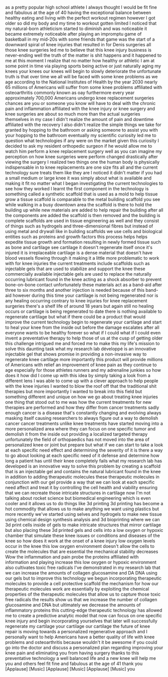 
as a pretty popular high school athlete
I always thought I would be fit fine and
fabulous at the age of 40
having the exceptional balance between
healthy eating and living with the
perfect workout regimen however I got
older so did my body and my time to
workout gotten limited I noticed that my
natural-born athleticism started to
diminish and was noticeable it became
extremely noticeable after playing an
impromptu game of basketball in my
mid-20s with some friends that game was
the start of a downward spiral of knee
injuries that resulted in for Denis
surgeries all those knee surgeries led
me to believe that this knee injury
business is never-ending well the truth
of the matter is shit happens and it
happened to me
at this moment I realize that no matter
how healthy or athletic I am at some
point in time via playing sports being
active or just naturally aging my knees
your knees our knees will begin to
slowly deteriorate the unfortunate truth
is that over time we all will be faced
with some knee problems as we age
according to the National Institutes of
Health by the year 2030 nearly 65
millions of Americans will suffer from
some knee problems affiliated with
osteoarthritis commonly known as oay
furthermore every year approximately
700,000 Americans undergo knee
replacement surgeries chances are you or
someone you know will have to deal with
the chronic pain and inflammation
affiliated with the knee injury or knee
surgery and knee surgeries are about so
much more than the actual surgeries
themselves in my case I didn&#39;t realize
the amount of pain and downtime
affiliated with the recovery I also
didn&#39;t realize the simple things we take
for granted by hopping to the bathroom
or asking someone to assist you with
your hopping to the bathroom
eventually my scientific curiosity led
me to question what technologies if any
were on the market given this curiosity
I decided to ask my resident orthopedic
surgeon if he would allow me to watch
him perform a knee replacement
surgery well as you can imagine my
perception on how knee surgeries were
perform
changed drastically after viewing the
surgery I realized two things one the
human body is physically indispensable
in to knee replacements are one size
fits all and the current technology sure
treats them like they are I noticed it
didn&#39;t matter if you had a small medium
or large knee it was simply about what
is available and making it fit no matter
what I began investigating the current
technologies to see how they worked I
learnt the first component in the
technology is something called a
synthetic scaffold that is used as a
mold to help tissue grow a tissue
scaffold is comparable to the metal
building scaffold you see while walking
in a busy downtown area the scaffold is
there to hold the building up while new
materials are added to help repair the
building after all the components are
added the scaffold is then removed and
the building is complete scaffolds are
used in tissue engineering as well and
they consist of things such as hydrogels
and three-dimensional fibres but instead
of using metal and drywall like in
building scaffolds we use cells and
biological entities such as proteins and
growth factors this process helps helps
expedite tissue growth and formation
resulting in newly formed tissue such as
bone and cartilage see cartilage it
doesn&#39;t regenerate itself
once it&#39;s injured it is irreplaceable
cartilage is a dense material that
doesn&#39;t have blood vessels flowing
through it making it a little more
problematic to work with for knee
injuries the current treatments include
scaffolds such as injectable gels that
are used to stabilize and support the
knee these commercially available
injectable gels are used to replace the
naturally occurring lubricant found in
the knee acting as a shock absorber to
prevent bone-on-bone contact
unfortunately these materials act as a
band-aid
after three to six months and another
injection is needed because of this
band-aid however during this time your
cartilage is not being regenerated nor
is any healing occurring contrary to
knee injuries for knee replacement
surgeries there&#39;s a shelf life of around
18 years but again still no healing
occurs or cartilage is being regenerated
to date there is nothing available to
regenerate cartilage but what if there
could be a product that would improve
the current technology begin to
regenerate your cartilage and start to
heal your knee from the inside out
before the damage escalates after all
everyone wants to be healthy forever so
what if I could what if I could even
invent a preventative therapy to help
those of us at the cusp of getting older
this challenge intrigued me and forced
me to make this my life&#39;s mission to
solve this daunting task what my
research lab
développé is an innovative injectable
gel that shows promise in providing a
non-invasive way to regenerate knee
cartilage more importantly this product
will provide millions of Americans with
relief an improvement of knee pain as
they continue to age especially for
those athletes runners and my adrenaline
junkies so how does it how did I come up
with this idea by simply taking a look
from a different lens I was able to come
up with a clever approach to help people
with the knee injuries I wanted to blow
the roof off that the traditional shit
therapies but more importantly I wanted
to break into this field but something
different and unique on how we go about
treating knee injuries one thing that
stood out to me was how the current
treatments for new therapies are
performed and how they differ from
cancer treatments sadly enough cancer is
a disease that&#39;s constantly changing and
evolving always masking itself causing
researchers to always figure out a way
to demolish cancer cancer treatments
unlike knee treatments have started
moving into a more personalized area
where they can focus on one specific
tumor and demolish it from the inside
out providing a localized targeted
therapy
unfortunately the field of orthopaedics
has not moved into the area of
personalized knee or joint but prepare
but what if we can start to take a look
at each specific need effect and
determining the severity of it is there
a way to go about looking at each
specific need of it defense
and determine how long a patient has
until their knee completely fails what
my research lab has developed is an
innovative way to solve this problem by
creating a scaffold that is an
injectable gel and contains the natural
lubricant found in the knee
in addition to adding therapeutic
molecules these therapeutic molecules in
conjunction with our gel provide a way
that we can look at each specific need
affect and treat it by controlling the
cell health and viability ensuring that
we can recreate those intricate
structures in cartilage now I&#39;m not
talking about rocket science but
biomedical engineering which is even
cooler and it allows us to do things
like 3d printing 3d printing has become
a hot commodity that allows us to make
anything we want using plastics but more
recently we&#39;ve started using selves and
hydrogels to make new tissue using
chemical design synthesis analysis and
3d bioprinting where we can 3d print
cells inside of gels to make intricate
structures that mirror cartilage but
also placing these 3d printed gels and
cells into a low oxygen or hypoxic
chamber that simulate these knee issues
or conditions and diseases of the knee
so how does it work
at the onset of a knee injury low oxygen
levels occur in the knee this low oxygen
environment doesn&#39;t allow the cells to
create the molecules that are essential
the mechanical stability decreases Wow
the inflammation and pain
probe the proteins affiliated with
information and playing increase this
low oxygen or hypoxic environment also
cultivates toxic free radicals I&#39;ve
demonstrated in my research lab that we
can increase the amounts of collagen
glucosamine and DA DNA using our gels
but to improve this technology we begun
incorporating therapeutic molecules to
provide a cell protective scaffold the
mechanism for how our therapeutic
molecules work are essentially by
exploiting the chemical properties of
the therapeutic molecules that allow us
to capture those toxic free radicals the
results show us that we increase the
number of collagen glucosamine and DNA
but ultimately we decrease the amounts
of inflammatory proteins this
cutting-edge therapeutic technology has
allowed me to create a predictive
analytic model that now can focus on one
specific knee injury and begin
incorporating yourselves that later will
successfully regenerate my cartilage
your cartilage our cartilage the future
of knee repair is moving towards a
personalized regenerative approach and I
personally want to help Americans have a
better quality of life with knee
problems and osteoarthritis because
wouldn&#39;t it be awesome if you could go
into the doctor and discuss a
personalized plan regarding improving
your knee pain and eliminating you
from having surgery thanks to this
preventative technology a well balanced
life and a new knee will help me you and
others feel fit fine and fabulous at the
age of 41 thank you
[Applause]
[Music]
[Applause]
[Music]
[Applause]
[Music]
you
